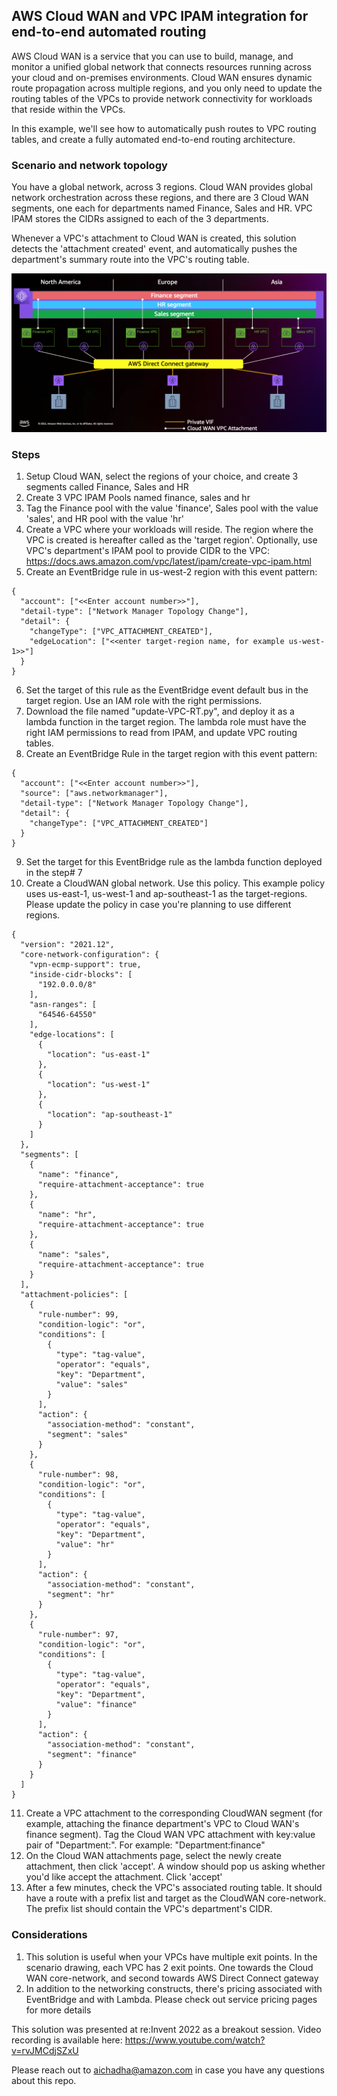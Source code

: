 ## AWS Cloud WAN and VPC IPAM integration for end-to-end automated routing

AWS Cloud WAN is a service that you can use to build, manage, and monitor a unified global network that connects resources running across your cloud and on-premises environments. Cloud WAN ensures dynamic route propagation across multiple regions, and you only need to update the routing tables of the VPCs to provide network connectivity for workloads that reside within the VPCs.

In this example, we'll see how to automatically push routes to VPC routing tables, and create a fully automated end-to-end routing architecture.

### Scenario and network topology
You have a global network, across 3 regions. Cloud WAN provides global network orchestration across these regions, and there are 3 Cloud WAN segments, one each for departments named Finance, Sales and HR. VPC IPAM stores the CIDRs assigned to each of the 3 departments. 

Whenever a VPC's attachment to Cloud WAN is created, this solution detects the 'attachment created' event, and automatically pushes the department's summary route into the VPC's routing table.

![Example Global Network](Global-Network.png)

### Steps
1. Setup Cloud WAN, select the regions of your choice, and create 3 segments called Finance, Sales and HR
2. Create 3 VPC IPAM Pools named finance, sales and hr
3. Tag the Finance pool with the value 'finance', Sales pool with the value 'sales', and HR pool with the value 'hr'
4. Create a VPC where your workloads will reside. The region where the VPC is created is hereafter called as the 'target region'. Optionally, use VPC's department's IPAM pool to provide CIDR to the VPC: https://docs.aws.amazon.com/vpc/latest/ipam/create-vpc-ipam.html
5. Create an EventBridge rule in us-west-2 region with this event pattern:
```
{
  "account": ["<<Enter account number>>"],
  "detail-type": ["Network Manager Topology Change"],
  "detail": {
    "changeType": ["VPC_ATTACHMENT_CREATED"],
    "edgeLocation": ["<<enter target-region name, for example us-west-1>>"]
  }
}
```
6. Set the target of this rule as the EventBridge event default bus in the target region. Use an IAM role with the right permissions.
7. Download the file named "update-VPC-RT.py", and deploy it as a lambda function in the target region. The lambda role must have the right IAM permissions to read from IPAM, and update VPC routing tables. 
8. Create an EventBridge Rule in the target region with this event pattern:
```
{
  "account": ["<<Enter account number>>"],
  "source": ["aws.networkmanager"],
  "detail-type": ["Network Manager Topology Change"],
  "detail": {
    "changeType": ["VPC_ATTACHMENT_CREATED"]
  }
}
```
9. Set the target for this EventBridge rule as the lambda function deployed in the step# 7
10. Create a CloudWAN global network. Use this policy. This example policy uses us-east-1, us-west-1 and ap-southeast-1 as the target-regions. Please update the policy in case you're planning to use different regions.
```
{
  "version": "2021.12",
  "core-network-configuration": {
    "vpn-ecmp-support": true,
    "inside-cidr-blocks": [
      "192.0.0.0/8"
    ],
    "asn-ranges": [
      "64546-64550"
    ],
    "edge-locations": [
      {
        "location": "us-east-1"
      },
      {
        "location": "us-west-1"
      },
      {
        "location": "ap-southeast-1"
      }
    ]
  },
  "segments": [
    {
      "name": "finance",
      "require-attachment-acceptance": true
    },
    {
      "name": "hr",
      "require-attachment-acceptance": true
    },
    {
      "name": "sales",
      "require-attachment-acceptance": true
    }
  ],
  "attachment-policies": [
    {
      "rule-number": 99,
      "condition-logic": "or",
      "conditions": [
        {
          "type": "tag-value",
          "operator": "equals",
          "key": "Department",
          "value": "sales"
        }
      ],
      "action": {
        "association-method": "constant",
        "segment": "sales"
      }
    },
    {
      "rule-number": 98,
      "condition-logic": "or",
      "conditions": [
        {
          "type": "tag-value",
          "operator": "equals",
          "key": "Department",
          "value": "hr"
        }
      ],
      "action": {
        "association-method": "constant",
        "segment": "hr"
      }
    },
    {
      "rule-number": 97,
      "condition-logic": "or",
      "conditions": [
        {
          "type": "tag-value",
          "operator": "equals",
          "key": "Department",
          "value": "finance"
        }
      ],
      "action": {
        "association-method": "constant",
        "segment": "finance"
      }
    }
  ]
}
```

11. Create a VPC attachment to the corresponding CloudWAN segment (for example, attaching the finance department's VPC to Cloud WAN's finance segment). Tag the Cloud WAN VPC attachment with key:value pair of "Department:<department-name>". For example: "Department:finance"
12. On the Cloud WAN attachments page, select the newly create attachment, then click 'accept'. A window should pop us asking whether you'd like accept the attachment. Click 'accept'
13. After a few minutes, check the VPC's associated routing table. It should have a route with a prefix list and target as the CloudWAN core-network. The prefix list should contain the VPC's department's CIDR.


### Considerations
1. This solution is useful when your VPCs have multiple exit points. In the scenario drawing, each VPC has 2 exit points. One towards the Cloud WAN core-network, and second towards AWS Direct Connect gateway
2. In addition to the networking constructs, there's pricing associated with EventBridge and with Lambda. Please check out service pricing pages for more details

This solution was presented at re:Invent 2022 as a breakout session. Video recording is available here: https://www.youtube.com/watch?v=rvJMCdjSZxU
  
Please reach out to aichadha@amazon.com in case you have any questions about this repo.
